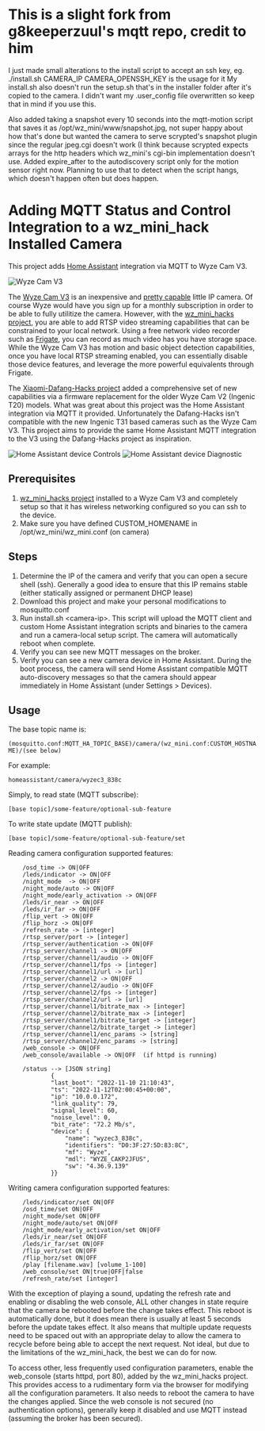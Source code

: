 # This is a slight fork from g8keeperzuul's mqtt repo, credit to him
I just made small alterations to the install script to accept an ssh key, eg. ./install.sh CAMERA_IP CAMERA_OPENSSH_KEY is the usage for it
My install.sh also doesn't run the setup.sh that's in the installer folder after it's copied to the camera.  I didn't want my .user_config file overwritten so keep that in mind if you use this.

Also added taking a snapshot every 10 seconds into the mqtt-motion script that saves it as /opt/wz_mini/www/snapshot.jpg, not super happy about how that's done but wanted the camera to serve scrypted's snapshot plugin since the regular jpeg.cgi doesn't work (I think because scrypted expects arrays for the http headers which wz_mini's cgi-bin implementation doesn't use.
Added expire_after to the autodiscovery script only for the motion sensor right now.  Planning to use that to detect when the script hangs, which doesn't happen often but does happen.


# Adding MQTT Status and Control Integration to a wz_mini_hack Installed Camera

This project adds [Home Assistant](https://home-assistant.io) integration via MQTT to Wyze Cam V3.

![Wyze Cam V3](wyze_cam_v3.jpg)

The [Wyze Cam V3](https://www.wyze.com/products/wyze-cam?related_selling_plan=41618559008930) is an inexpensive and [pretty capable](https://fccid.io/2AUIUWYZEC3) little IP camera. Of course Wyze would have you sign up for a monthly subscription in order to be able to fully utilitize the camera. However, with the [wz_mini_hacks project](https://github.com/gtxaspec/wz_mini_hacks), you are able to add RTSP video streaming capabilities that can be constrained to your local network. Using a free network video recorder such as [Frigate](https://frigate.video/), you can record as much video has you have storage space. While the Wyze Cam V3 has motion and basic object detection capabilities, once you have local RTSP streaming enabled, you can essentially disable those device features, and leverage the more powerful equivalents through Frigate. 

The [Xiaomi-Dafang-Hacks project](https://github.com/EliasKotlyar/Xiaomi-Dafang-Hacks) added a comprehensive set of new capabilities via a firmware replacement for the older Wyze Cam V2 (Ingenic T20) models. What was great about this project was the Home Assistant integration via MQTT it provided. Unfortunately the Dafang-Hacks isn't compatible with the new Ingenic T31 based cameras such as the Wyze Cam V3. This project aims to provide the same Home Assistant MQTT integration to the V3 using the Dafang-Hacks project as inspiration. 

![Home Assistant device Controls](mqtt-controls.png)
![Home Assistant device Diagnostic](mqtt-diagnostic.png)

## Prerequisites
1. [wz_mini_hacks project](https://github.com/gtxaspec/wz_mini_hacks) installed to a Wyze Cam V3 and completely setup so that it has wireless networking configured so you can ssh to the device.
2. Make sure you have defined CUSTOM_HOMENAME in /opt/wz_mini/wz_mini.conf (on camera)

## Steps
1. Determine the IP of the camera and verify that you can open a secure shell (ssh). Generally a good idea to ensure that this IP remains stable (either statically assigned or permanent DHCP lease)
2. Download this project and make your personal modifications to mosquitto.conf
3. Run install.sh \<camera-ip\>. This script will upload the MQTT client and custom Home Assistant integration scripts and binaries to the camera and run a camera-local setup script. The camera will automatically reboot when complete.
4. Verify you can see new MQTT messages on the broker. 
5. Verify you can see a new camera device in Home Assistant. During the boot process, the camera will send Home Assistant compatible MQTT auto-discovery messages so that the camera should appear immediately in Home Assistant (under Settings \> Devices). 

## Usage
The base topic name is: 

`(mosquitto.conf:MQTT_HA_TOPIC_BASE)/camera/(wz_mini.conf:CUSTOM_HOSTNAME)/(see below)`

For example: 

`homeassistant/camera/wyzec3_838c`

Simply, to read state (MQTT subscribe): 	

`[base topic]/some-feature/optional-sub-feature`

To write state update (MQTT publish):	    

`[base topic]/some-feature/optional-sub-feature/set`

Reading camera configuration supported features:
```
    /osd_time -> ON|OFF
    /leds/indicator -> ON|OFF
    /night_mode  -> ON|OFF
    /night_mode/auto -> ON|OFF
    /night_mode/early_activation -> ON|OFF
    /leds/ir_near -> ON|OFF
    /leds/ir_far -> ON|OFF
    /flip_vert -> ON|OFF
    /flip_horz -> ON|OFF
    /refresh_rate -> [integer]
    /rtsp_server/port -> [integer]
    /rtsp_server/authentication -> ON|OFF
    /rtsp_server/channel1 -> ON|OFF
    /rtsp_server/channel1/audio -> ON|OFF
    /rtsp_server/channel1/fps -> [integer]
    /rtsp_server/channel1/url -> [url]
    /rtsp_server/channel2 -> ON|OFF
    /rtsp_server/channel2/audio -> ON|OFF
    /rtsp_server/channel2/fps -> [integer]
    /rtsp_server/channel2/url -> [url]
    /rtsp_server/channel1/bitrate_max -> [integer]
    /rtsp_server/channel2/bitrate_max -> [integer]
    /rtsp_server/channel1/bitrate_target -> [integer]
    /rtsp_server/channel2/bitrate_target -> [integer]
    /rtsp_server/channel1/enc_params -> [string]
    /rtsp_server/channel2/enc_params -> [string]
    /web_console -> ON|OFF
    /web_console/available -> ON|OFF  (if httpd is running)

    /status --> [JSON string]
            {
            "last_boot": "2022-11-10 21:10:43",
            "ts": "2022-11-12T02:00:45+00:00",
            "ip": "10.0.0.172",
            "link_quality": 79,
            "signal_level": 60,
            "noise_level": 0,
            "bit_rate": "72.2 Mb/s",
            "device": {
                "name": "wyzec3_838c",
                "identifiers": "D0:3F:27:5D:83:8C",
                "mf": "Wyze",
                "mdl": "WYZE_CAKP2JFUS",
                "sw": "4.36.9.139"
            }}
```
Writing camera configuration supported features:
```
    /leds/indicator/set ON|OFF
    /osd_time/set ON|OFF
    /night_mode/set ON|OFF
    /night_mode/auto/set ON|OFF
    /night_mode/early_activation/set ON|OFF
    /leds/ir_near/set ON|OFF
    /leds/ir_far/set ON|OFF
    /flip_vert/set ON|OFF
    /flip_horz/set ON|OFF
    /play [filename.wav] [volume_1-100]
    /web_console/set ON|true|OFF|false
    /refresh_rate/set [integer]
```
With the exception of playing a sound, updating the refresh rate and enabling or disabling the web console, ALL other changes in state require that the camera be rebooted before the change takes effect. This reboot is automatically done, but it does mean there is usually at least 5 seconds before the update takes effect. It also means that multiple update requests need to be spaced out with an appropriate delay to allow the camera to recycle before being able to accept the next request. Not ideal, but due to the limitations of the wz_mini_hack, the best we can do for now. 

To access other, less frequently used configuration parameters, enable the web_console (starts httpd, port 80), added by the wz_mini_hacks project. This provides access to a rudimentary form via the browser for modifying all the configuration parameters. It also needs to reboot the camera to have the changes applied. Since the web console is not secured (no authentication options), generally keep it disabled and use MQTT instead (assuming the broker has been secured).
